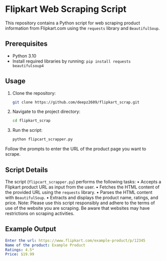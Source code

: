 # Flipkart Web Scraping Script

This repository contains a Python script for web scraping product information from Flipkart.com using the `requests` library and `BeautifulSoup`.

## Prerequisites

- Python 3.10
- Install required libraries by running: `pip install requests beautifulsoup4`

## Usage

1. Clone the repository:
   ```bash
   git clone https://github.com/deepz2609/flipkart_scrap.git
2. Navigate to the project directory:
    ```bash
    cd flipkart_scrap
3. Run the script:
   ```bash
   python flipcart_scrapper.py
  Follow the prompts to enter the URL of the product page you want to scrape.

## Script Details
The script (`flipcart_scrapper.py`) performs the following tasks:
  • Accepts a Flipkart product URL as input from the user.
  • Fetches the HTML content of the provided URL using the `requests` library.
  • Parses the HTML content with `BeautifulSoup`.
  • Extracts and displays the product name, ratings, and price.
Note: Please use this script responsibly and adhere to the terms of use of the website you
are scraping. Be aware that websites may have restrictions on scraping activities.

## Example Output
   ```yaml
   Enter the url: https://www.flipkart.com/example-product/p/12345
   Name of the product: Example Product
   Ratings: 4.5*
   Price: $19.99

